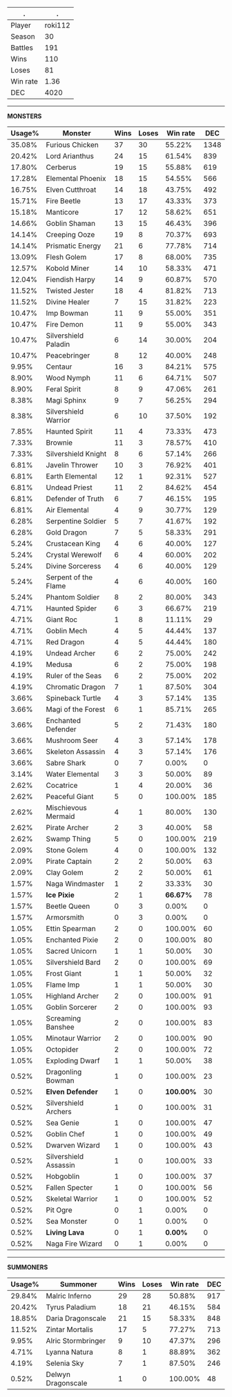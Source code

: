 .|.
|-|-
Player|roki112
Season|30
Battles|191
Wins|110
Loses|81
Win rate|1.36
DEC|4020

---
**MONSTERS**

Usage%|Monster|Wins|Loses|Win rate|DEC|
-|-|-|-|-|-|
35.08%|Furious Chicken|37|30|55.22%|1348|
20.42%|Lord Arianthus|24|15|61.54%|839|
17.80%|Cerberus|19|15|55.88%|619|
17.28%|Elemental Phoenix|18|15|54.55%|566|
16.75%|Elven Cutthroat|14|18|43.75%|492|
15.71%|Fire Beetle|13|17|43.33%|373|
15.18%|Manticore|17|12|58.62%|651|
14.66%|Goblin Shaman|13|15|46.43%|396|
14.14%|Creeping Ooze|19|8|70.37%|693|
14.14%|Prismatic Energy|21|6|77.78%|714|
13.09%|Flesh Golem|17|8|68.00%|735|
12.57%|Kobold Miner|14|10|58.33%|471|
12.04%|Fiendish Harpy|14|9|60.87%|570|
11.52%|Twisted Jester|18|4|81.82%|713|
11.52%|Divine Healer|7|15|31.82%|223|
10.47%|Imp Bowman|11|9|55.00%|351|
10.47%|Fire Demon|11|9|55.00%|343|
10.47%|Silvershield Paladin|6|14|30.00%|204|
10.47%|Peacebringer|8|12|40.00%|248|
9.95%|Centaur|16|3|84.21%|575|
8.90%|Wood Nymph|11|6|64.71%|507|
8.90%|Feral Spirit|8|9|47.06%|261|
8.38%|Magi Sphinx|9|7|56.25%|294|
8.38%|Silvershield Warrior|6|10|37.50%|192|
7.85%|Haunted Spirit|11|4|73.33%|473|
7.33%|Brownie|11|3|78.57%|410|
7.33%|Silvershield Knight|8|6|57.14%|266|
6.81%|Javelin Thrower|10|3|76.92%|401|
6.81%|Earth Elemental|12|1|92.31%|527|
6.81%|Undead Priest|11|2|84.62%|454|
6.81%|Defender of Truth|6|7|46.15%|195|
6.81%|Air Elemental|4|9|30.77%|129|
6.28%|Serpentine Soldier|5|7|41.67%|192|
6.28%|Gold Dragon|7|5|58.33%|291|
5.24%|Crustacean King|4|6|40.00%|127|
5.24%|Crystal Werewolf|6|4|60.00%|202|
5.24%|Divine Sorceress|4|6|40.00%|129|
5.24%|Serpent of the Flame|4|6|40.00%|160|
5.24%|Phantom Soldier|8|2|80.00%|343|
4.71%|Haunted Spider|6|3|66.67%|219|
4.71%|Giant Roc|1|8|11.11%|29|
4.71%|Goblin Mech|4|5|44.44%|137|
4.71%|Red Dragon|4|5|44.44%|180|
4.19%|Undead Archer|6|2|75.00%|242|
4.19%|Medusa|6|2|75.00%|198|
4.19%|Ruler of the Seas|6|2|75.00%|202|
4.19%|Chromatic Dragon|7|1|87.50%|304|
3.66%|Spineback Turtle|4|3|57.14%|135|
3.66%|Magi of the Forest|6|1|85.71%|265|
3.66%|Enchanted Defender|5|2|71.43%|180|
3.66%|Mushroom Seer|4|3|57.14%|178|
3.66%|Skeleton Assassin|4|3|57.14%|176|
3.66%|Sabre Shark|0|7|0.00%|0|
3.14%|Water Elemental|3|3|50.00%|89|
2.62%|Cocatrice|1|4|20.00%|36|
2.62%|Peaceful Giant|5|0|100.00%|185|
2.62%|Mischievous Mermaid|4|1|80.00%|130|
2.62%|Pirate Archer|2|3|40.00%|58|
2.62%|Swamp Thing|5|0|100.00%|219|
2.09%|Stone Golem|4|0|100.00%|132|
2.09%|Pirate Captain|2|2|50.00%|63|
2.09%|Clay Golem|2|2|50.00%|61|
1.57%|Naga Windmaster|1|2|33.33%|30|
1.57%|**Ice Pixie**|2|1|**66.67%**|78|
1.57%|Beetle Queen|0|3|0.00%|0|
1.57%|Armorsmith|0|3|0.00%|0|
1.05%|Ettin Spearman|2|0|100.00%|60|
1.05%|Enchanted Pixie|2|0|100.00%|80|
1.05%|Sacred Unicorn|1|1|50.00%|30|
1.05%|Silvershield Bard|2|0|100.00%|69|
1.05%|Frost Giant|1|1|50.00%|32|
1.05%|Flame Imp|1|1|50.00%|30|
1.05%|Highland Archer|2|0|100.00%|91|
1.05%|Goblin Sorcerer|2|0|100.00%|93|
1.05%|Screaming Banshee|2|0|100.00%|83|
1.05%|Minotaur Warrior|2|0|100.00%|90|
1.05%|Octopider|2|0|100.00%|72|
1.05%|Exploding Dwarf|1|1|50.00%|38|
0.52%|Dragonling Bowman|1|0|100.00%|23|
0.52%|**Elven Defender**|1|0|**100.00%**|30|
0.52%|Silvershield Archers|1|0|100.00%|31|
0.52%|Sea Genie|1|0|100.00%|47|
0.52%|Goblin Chef|1|0|100.00%|49|
0.52%|Dwarven Wizard|1|0|100.00%|43|
0.52%|Silvershield Assassin|1|0|100.00%|33|
0.52%|Hobgoblin|1|0|100.00%|37|
0.52%|Fallen Specter|1|0|100.00%|56|
0.52%|Skeletal Warrior|1|0|100.00%|52|
0.52%|Pit Ogre|0|1|0.00%|0|
0.52%|Sea Monster|0|1|0.00%|0|
0.52%|**Living Lava**|0|1|**0.00%**|0|
0.52%|Naga Fire Wizard|0|1|0.00%|0|

---
**SUMMONERS**

Usage%|Summoner|Wins|Loses|Win rate|DEC|
-|-|-|-|-|-|
29.84%|Malric Inferno|29|28|50.88%|917|
20.42%|Tyrus Paladium|18|21|46.15%|584|
18.85%|Daria Dragonscale|21|15|58.33%|848|
11.52%|Zintar Mortalis|17|5|77.27%|713|
9.95%|Alric Stormbringer|9|10|47.37%|296|
4.71%|Lyanna Natura|8|1|88.89%|362|
4.19%|Selenia Sky|7|1|87.50%|246|
0.52%|Delwyn Dragonscale|1|0|100.00%|48|

